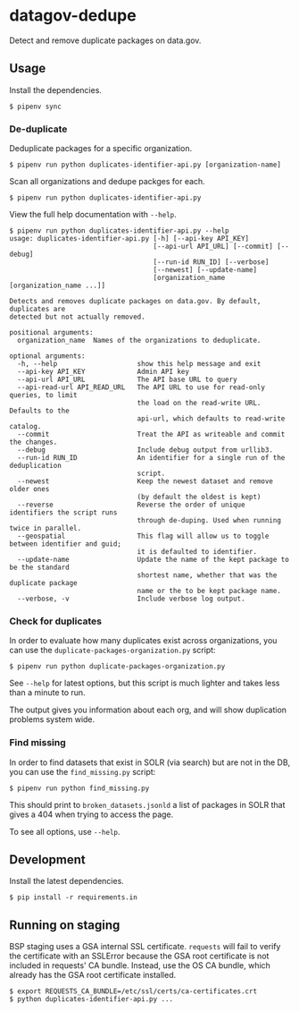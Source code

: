 # datagov-dedupe

Detect and remove duplicate packages on data.gov.


## Usage

Install the dependencies.

    $ pipenv sync

### De-duplicate

Deduplicate packages for a specific organization.

    $ pipenv run python duplicates-identifier-api.py [organization-name]

Scan all organizations and dedupe packges for each.

    $ pipenv run python duplicates-identifier-api.py

View the full help documentation with `--help`.

```
$ pipenv run python duplicates-identifier-api.py --help
usage: duplicates-identifier-api.py [-h] [--api-key API_KEY]
                                    [--api-url API_URL] [--commit] [--debug]
                                    [--run-id RUN_ID] [--verbose]
                                    [--newest] [--update-name]
                                    [organization_name [organization_name ...]]

Detects and removes duplicate packages on data.gov. By default, duplicates are
detected but not actually removed.

positional arguments:
  organization_name  Names of the organizations to deduplicate.

optional arguments:
  -h, --help                    show this help message and exit
  --api-key API_KEY             Admin API key
  --api-url API_URL             The API base URL to query
  --api-read-url API_READ_URL   The API URL to use for read-only queries, to limit
                                the load on the read-write URL. Defaults to the
                                api-url, which defaults to read-write catalog.
  --commit                      Treat the API as writeable and commit the changes.
  --debug                       Include debug output from urllib3.
  --run-id RUN_ID               An identifier for a single run of the deduplication
                                script.
  --newest                      Keep the newest dataset and remove older ones 
                                (by default the oldest is kept)
  --reverse                     Reverse the order of unique identifiers the script runs
                                through de-duping. Used when running twice in parallel.
  --geospatial                  This flag will allow us to toggle between identifier and guid;
                                it is defaulted to identifier.
  --update-name                 Update the name of the kept package to be the standard
                                shortest name, whether that was the duplicate package
                                name or the to be kept package name.
  --verbose, -v                 Include verbose log output.
```

### Check for duplicates
In order to evaluate how many duplicates exist across organizations, you can use the
`duplicate-packages-organization.py` script:

    $ pipenv run python duplicate-packages-organization.py

See `--help` for latest options, but this script is much lighter and takes less than a minute to run.

The output gives you information about each org, and will show duplication problems system wide.


### Find missing
In order to find datasets that exist in SOLR (via search) but are not in the DB, you can use the `find_missing.py` script:

    $ pipenv run python find_missing.py

This should print to `broken_datasets.jsonld` a list of packages in SOLR that gives a 404 when trying to access the page.

To see all options, use `--help`.
## Development

Install the latest dependencies.

    $ pip install -r requirements.in


## Running on staging

BSP staging uses a GSA internal SSL certificate. `requests` will fail to verify
the certificate with an SSLError because the GSA root certificate is not
included in requests' CA bundle. Instead, use the OS CA bundle, which already
has the GSA root certificate installed.

    $ export REQUESTS_CA_BUNDLE=/etc/ssl/certs/ca-certificates.crt
    $ python duplicates-identifier-api.py ...
